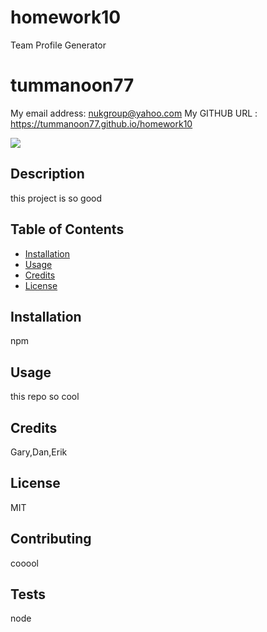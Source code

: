 # homework10
Team Profile Generator

# tummanoon77
My email address:  nukgroup@yahoo.com
My GITHUB URL : https://tummanoon77.github.io/homework10

![](https://img.shields.io/github/followers/tummanoon77?style=social)


## Description
this project is so good

## Table of Contents
* [Installation](#installation)
* [Usage](#usage)
* [Credits](#credits)
* [License](#license)

## Installation
npm

## Usage 
this repo so cool
## Credits
Gary,Dan,Erik
## License
MIT
## Contributing
cooool
## Tests
node



